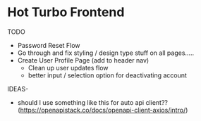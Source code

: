 # Hot Turbo Frontend

TODO

* Password Reset Flow
* Go through and fix styling / design type stuff on all pages.....
* Create User Profile Page (add to header nav)
    * Clean up user updates flow
    * better input / selection option for deactivating account


IDEAS-
* should I use something like this for auto api client?? (https://openapistack.co/docs/openapi-client-axios/intro/)